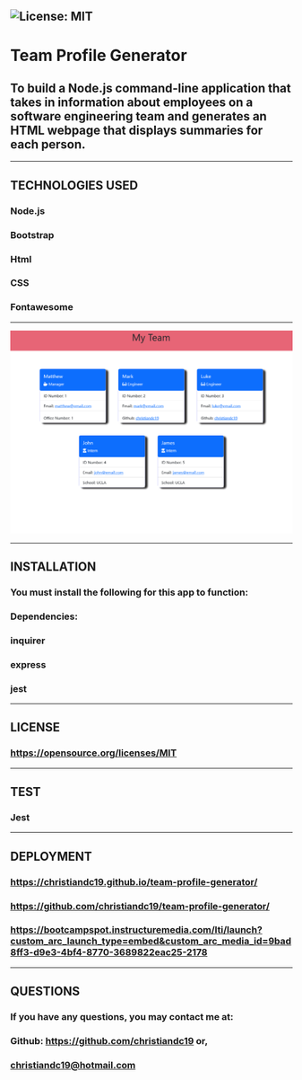 
  ## ![License: MIT](https://img.shields.io/badge/License-MIT-yellow.svg)
  # Team Profile Generator
  ## To build a Node.js command-line application that takes in information about employees on a software engineering team and generates an HTML webpage that displays summaries for each person. 

  ------------------
  ## TECHNOLOGIES USED
  ### Node.js
  ### Bootstrap
  ### Html
  ### CSS
  ### Fontawesome
  ------------------

![screenshot](./assets/screenshot-team-generator.png)

  ------------------
  ## INSTALLATION
  ### You must install the following for this app to function:
  ### Dependencies: 
  ### inquirer
  ### express
  ### jest
  ------------------
  ## LICENSE  
  ### https://opensource.org/licenses/MIT
  ------------------
  ## TEST  
  ### Jest
  ------------------
  ## DEPLOYMENT  
  ### https://christiandc19.github.io/team-profile-generator/
  ### https://github.com/christiandc19/team-profile-generator/
  ### https://bootcampspot.instructuremedia.com/lti/launch?custom_arc_launch_type=embed&custom_arc_media_id=9bad8ff3-d9e3-4bf4-8770-3689822eac25-2178
  ------------------
  ## QUESTIONS  
  ### If you have any questions, you may contact me at:
  ### Github: https://github.com/christiandc19 or,
  ### christiandc19@hotmail.com
